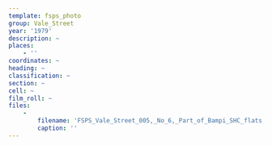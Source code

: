 ```yaml
---
template: fsps_photo
group: Vale_Street
year: '1979'
description: ~
places:
    - ''
coordinates: ~
heading: ~
classification: ~
section: ~
cell: ~
film_roll: ~
files:
    -
        filename: 'FSPS_Vale_Street_005,_No_6,_Part_of_Bampi_SHC_flats,_6-5-E,_1979.png'
        caption: ''
---
```

